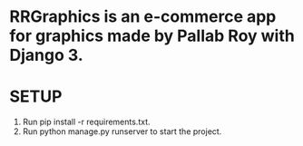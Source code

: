 # RRGraphics is an e-commerce app for graphics made by Pallab Roy with Django 3.

# SETUP

1. Run pip install -r requirements.txt.
2. Run python manage.py runserver to start the project.
